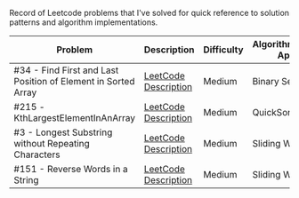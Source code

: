 Record of Leetcode problems that I've solved for quick reference to solution patterns and algorithm implementations.

 Problem | Description  | Difficulty | Algorithm/Strategy Applied | Solution Status
--- | --- | --- | --- | --- |
#34 - Find First and Last Position of Element in Sorted Array | [LeetCode Description](https://leetcode.com/problems/find-first-and-last-position-of-element-in-sorted-array/) | Medium | Binary Search |  [Completed](https://github.com/idkburkes/Study-Of-Algorithms/blob/master/Medium/Binary%20Search/FindFirstAndLastPositionOfElementInSortedArray.java) |
#215 -KthLargestElementInAnArray| [LeetCode Description](https://leetcode.com/problems/kth-largest-element-in-an-array/) | Medium | QuickSort | [Completed](https://github.com/idkburkes/Study-Of-Algorithms/blob/master/Medium/QuickSort/KthLargestElementInAnArray.java)  |   
 #3 - Longest Substring without Repeating Characters    |  [LeetCode Description](https://leetcode.com/problems/longest-substring-without-repeating-characters/) | Medium  | Sliding Window | [Completed](https://github.com/idkburkes/Study-Of-Algorithms/blob/master/Medium/Sliding%20Window/LongestSubstringWithoutRepeatingCharacter.java) |  
 #151 - Reverse Words in a String | [LeetCode Description](https://leetcode.com/problems/reverse-words-in-a-string/) | Medium | Sliding Window | [Completed]() |